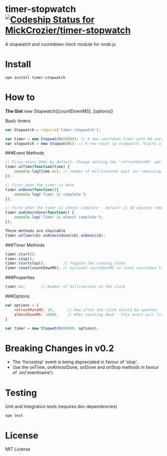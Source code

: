 
timer-stopwatch [![Codeship Status for MickCrozier/timer-stopwatch](https://codeship.io/projects/d68910a0-e989-0131-eba0-368dc75eab9e/status)](https://codeship.io/projects/26196)
========================

A stopwatch and countdown clock module for node.js


Install
======

```shell
npm install timer-stopwatch
```


How to
======
**The Gist**
new Stopwatch([countDownMS], [options])


Basic timers
```js
var Stopwatch = require('timer-stopwatch');

var timer = new Stopwatch(60000); // A new countdown timer with 60 seconds
var stopwatch = new Stopwatch(); // A new count up stopwatch. Starts at 0.
```

###Event Methods
```js
// Fires every 50ms by default. Change setting the 'refreshRateMS' options
timer.onTime(function(time) {
	console.log(time.ms); // number of milliseconds past (or remaining);
});

// Fires when the timer is done
timer.onDone(function(){
	console.log('Timer is complete');
});

// Fires when the timer is almost complete - default is 10 seconds remaining. Change with 'almostDoneMS' option
timer.onAlmostdone(function() {
	console.log('Timer is almost complete');
});

These methods are chainable
timer.onTime(cb).onAlmostdone(cb).onDone(cb);

```

###Timer Methods
```js
timer.start();
timer.stop();
timer.startstop();        // Toggles the running state
timer.reset(countDownMS); // optional countDownMS to reset countdown to that many milliseconds
```

###Properties
```js
timer.ms;		// Number of milliseconds on the clock
```



###Options
```js
var options = {
	refreshRateMS: 10,		// How often the clock should be updated
	almostDoneMS: 10000, 	// When counting down - this event will fire with this many milliseconds remaining on the clock
}

var timer = new Stopwatch(60000, options);
```

Breaking Changes in v0.2
======

- The 'forcestop' event is being depreciated in favour of 'stop'.
- Use the onTime, onAlmostDone, onDone and onStop methods in favour of .on('eventname').

Testing
======

Unit and Integration tests (requires dev dependencies)
```shell
npm test
```

License
======
MIT License

